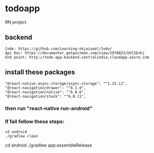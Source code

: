 
# todoapp

RN project

## backend
    Code: https://github.com/Learning-nkjaiswal/todo/
    Api Doc: https://documenter.getpostman.com/view/2970023/UVC5Enhj
    End point: http://todo-app-backend.centralindia.cloudapp.azure.com


## install these packages


    "@react-native-async-storage/async-storage": "^1.15.11",
    "@react-navigation/drawer": "^6.1.8",
    "@react-navigation/native": "^6.0.6",
    "@react-navigation/stack": "^6.0.11",

### then run "react-native run-android"

### If fail follow these steps:
    cd android
    ./gradlew clean

cd android
./gradlew app:assembleRelease
